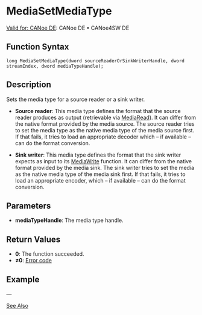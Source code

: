 # MediaSetMediaType

[Valid for: CANoe DE](../../../Shared/FeatureAvailability.md): CANoe DE • CANoe4SW DE

## Function Syntax

```plaintext
long MediaSetMediaType(dword sourceReaderOrSinkWriterHandle, dword streamIndex, dword mediaTypeHandle);
```

## Description

Sets the media type for a source reader or a sink writer.

- **Source reader**: This media type defines the format that the source reader produces as output (retrievable via [MediaRead](CAPLfunctionMediaRead.md)). It can differ from the native format provided by the media source. The source reader tries to set the media type as the native media type of the media source first. If that fails, it tries to load an appropriate decoder which – if available – can do the format conversion.

- **Sink writer**: This media type defines the format that the sink writer expects as input to its [MediaWrite](CAPLfunctionMediaWrite.md) function. It can differ from the native format provided by the media sink. The sink writer tries to set the media as the native media type of the media sink first. If that fails, it tries to load an appropriate encoder, which – if available – can do the format conversion.

## Parameters

- **mediaTypeHandle**: The media type handle.

## Return Values

- **0**: The function succeeded.
- **≠0**: [Error code](../CAPLfunctionsMediaErrorCodes.md)

## Example

—

[See Also](javascript:void(0);)
